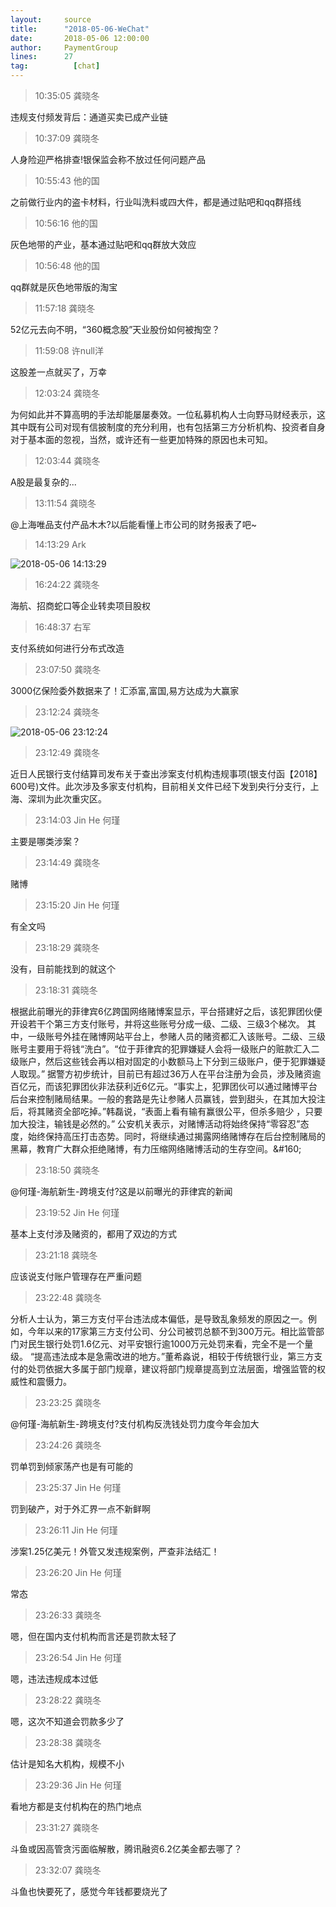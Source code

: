 ```yaml
---
layout:     source 
title:      "2018-05-06-WeChat"
date:       2018-05-06 12:00:00
author:     PaymentGroup
lines:      27 
tag:		  [chat]
---
```

> 10:35:05  龚晓冬  
   
违规支付频发背后：通道买卖已成产业链  
   
> 10:37:09  龚晓冬  
   
人身险迎严格排查!银保监会称不放过任何问题产品  
   
> 10:55:43  他的国  
   
之前做行业内的盗卡材料，行业叫洗料或四大件，都是通过贴吧和qq群搭线  
   
> 10:56:16  他的国  
   
灰色地带的产业，基本通过贴吧和qq群放大效应  
   
> 10:56:48  他的国  
   
qq群就是灰色地带版的淘宝  
   
> 11:57:18  龚晓冬  
   
52亿元去向不明，“360概念股”天业股份如何被掏空？  
   
> 11:59:08  许null洋  
   
这股差一点就买了，万幸  
   
> 12:03:24  龚晓冬  
   
为何如此并不算高明的手法却能屡屡奏效。一位私募机构人士向野马财经表示，这其中既有公司对现有信披制度的充分利用，也有包括第三方分析机构、投资者自身对于基本面的忽视，当然，或许还有一些更加特殊的原因也未可知。  
   
> 12:03:44  龚晓冬  
   
A股是最复杂的...  
   
> 13:11:54  龚晓冬  
   
@上海唯品支付产品木木?以后能看懂上市公司的财务报表了吧~  
   
> 14:13:29  Ark  
   
![2018-05-06 14:13:29](http://static.cocolian.org/img/20180506_141329.png) 
   
> 16:24:22  龚晓冬  
   
海航、招商蛇口等企业转卖项目股权  
   
> 16:48:37  右军  
   
支付系统如何进行分布式改造  
   
> 23:07:50  龚晓冬  
   
3000亿保险委外数据来了！汇添富,富国,易方达成为大赢家  
   
> 23:12:24  龚晓冬  
   
![2018-05-06 23:12:24](http://static.cocolian.org/img/20180506_231224.png) 
   
> 23:12:49  龚晓冬  
   
近日人民银行支付结算司发布关于查出涉案支付机构违规事项(银支付函【2018】600号)文件。此次涉及多家支付机构，目前相关文件已经下发到央行分支行，上海、深圳为此次重灾区。  
   
> 23:14:03  Jin He 何瑾  
   
主要是哪类涉案？  
   
> 23:14:49  龚晓冬  
   
赌博  
   
> 23:15:20  Jin He 何瑾  
   
有全文吗  
   
> 23:18:29  龚晓冬  
   
没有，目前能找到的就这个  
   
> 23:18:31  龚晓冬  
   
根据此前曝光的菲律宾6亿跨国网络赌博案显示，平台搭建好之后，该犯罪团伙便开设若干个第三方支付账号，并将这些账号分成一级、二级、三级3个梯次。  其中，一级账号外挂在赌博网站平台上，参赌人员的赌资都汇入该账号。二级、三级账号主要用于将钱“洗白”。“位于菲律宾的犯罪嫌疑人会将一级账户的赃款汇入二级账户，然后这些钱会再以相对固定的小数额马上下分到三级账户，便于犯罪嫌疑人取现。”  据警方初步统计，目前已有超过36万人在平台注册为会员，涉及赌资逾百亿元，而该犯罪团伙非法获利近6亿元。“事实上，犯罪团伙可以通过赌博平台后台来控制赌局结果。一般的套路是先让参赌人员赢钱，尝到甜头，在其加大投注后，将其赌资全部吃掉。”韩磊说，“表面上看有输有赢很公平，但杀多赔少 ，只要加大投注，输钱是必然的。”  公安机关表示，对赌博活动将始终保持“零容忍”态度，始终保持高压打击态势。同时，将继续通过揭露网络赌博存在后台控制赌局的黑幕，教育广大群众拒绝赌博，有力压缩网络赌博活动的生存空间。&amp;#160;  
   
> 23:18:50  龚晓冬  
   
@何瑾-海航新生-跨境支付?这是以前曝光的菲律宾的新闻  
   
> 23:19:52  Jin He 何瑾  
   
基本上支付涉及赌资的，都用了双边的方式  
   
> 23:21:18  龚晓冬  
   
应该说支付账户管理存在严重问题  
   
> 23:22:48  龚晓冬  
   
分析人士认为，第三方支付平台违法成本偏低，是导致乱象频发的原因之一。例如，今年以来的17家第三方支付公司、分公司被罚总额不到300万元。相比监管部门对民生银行处罚1.6亿元、对平安银行逾1000万元处罚来看，完全不是一个量级。  “提高违法成本是急需改进的地方。”董希淼说，相较于传统银行业，第三方支付的处罚依据大多属于部门规章，建议将部门规章提高到立法层面，增强监管的权威性和震慑力。  
   
> 23:23:25  龚晓冬  
   
@何瑾-海航新生-跨境支付?支付机构反洗钱处罚力度今年会加大  
   
> 23:24:26  龚晓冬  
   
罚单罚到倾家荡产也是有可能的  
   
> 23:25:37  Jin He 何瑾  
   
罚到破产，对于外汇界一点不新鲜啊  
   
> 23:26:11  Jin He 何瑾  
   
涉案1.25亿美元！外管又发违规案例，严查非法结汇！  
   
> 23:26:20  Jin He 何瑾  
   
常态  
   
> 23:26:33  龚晓冬  
   
嗯，但在国内支付机构而言还是罚款太轻了  
   
> 23:26:54  Jin He 何瑾  
   
嗯，违法违规成本过低  
   
> 23:28:22  龚晓冬  
   
嗯，这次不知道会罚款多少了  
   
> 23:28:38  龚晓冬  
   
估计是知名大机构，规模不小  
   
> 23:29:36  Jin He 何瑾  
   
看地方都是支付机构在的热门地点  
   
> 23:31:27  龚晓冬  
   
斗鱼或因高管贪污面临解散，腾讯融资6.2亿美金都去哪了？  
   
> 23:32:07  龚晓冬  
   
斗鱼也快要死了，感觉今年钱都要烧光了  
   
